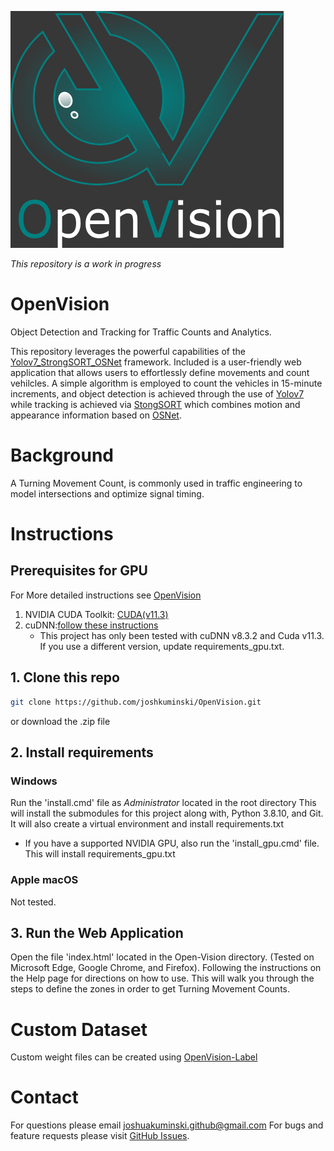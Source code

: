 ![OpenVision](https://github.com/joshkuminski/OpenVision/blob/main/Open-Vision/static/assets/OpenVisionA.png)

_This repository is a work in progress_

# OpenVision
Object Detection and Tracking for Traffic Counts and Analytics.

This repository leverages the powerful capabilities of the [Yolov7_StrongSORT_OSNet](https://github.com/mikel-brostrom/Yolov7_StrongSORT_OSNet) framework. Included is a user-friendly web application that allows users to effortlessly define movements and count vehilcles. A simple algorithm is employed to count the vehicles in 15-minute increments, and object detection is achieved through the use of [Yolov7](https://github.com/WongKinYiu/yolov7) while tracking is achieved via [StongSORT](https://github.com/dyhBUPT/StrongSORT) which combines motion and appearance information based on [OSNet](https://github.com/KaiyangZhou/deep-person-reid). 

# Background
A Turning Movement Count, is commonly used in traffic engineering to model intersections and optimize signal timing.

# Instructions
## Prerequisites for GPU
For More detailed instructions see [OpenVision]()
1. NVIDIA CUDA Toolkit: [CUDA(v11.3)](https://developer.nvidia.com/cuda-11.3.0-download-archive)
2. cuDNN:[follow these instructions](https://docs.nvidia.com/deeplearning/cudnn/install-guide/index.html#install-windows)
   - This project has only been tested with cuDNN v8.3.2 and Cuda v11.3. If you use a different version, update requirements_gpu.txt.

## 1. Clone this repo
```bash
git clone https://github.com/joshkuminski/OpenVision.git
```
or 
download the .zip file 

## 2. Install requirements
### Windows
Run the 'install.cmd' file as *Administrator* located in the root directory
   This will install the submodules for this project along with, Python 3.8.10, and Git. It will also create a virtual 
   environment and install requirements.txt
* If you have a supported NVIDIA GPU, also run the 'install_gpu.cmd' file. This will install requirements_gpu.txt
### Apple macOS
Not tested.

## 3. Run the Web Application
Open the file 'index.html' located in the Open-Vision directory. (Tested on Microsoft Edge, Google Chrome, and Firefox).
Following the instructions on the Help page for directions on how to use. This will walk you through the steps to define 
the zones in order to get Turning Movement Counts.

# Custom Dataset
Custom weight files can be created using [OpenVision-Label]()

# Contact 
For questions please email joshuakuminski.github@gmail.com
For bugs and feature requests please visit [GitHub Issues](https://github.com/joshkuminski/OpenVision/issues).

